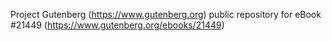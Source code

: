 Project Gutenberg (https://www.gutenberg.org) public repository for eBook #21449 (https://www.gutenberg.org/ebooks/21449)
